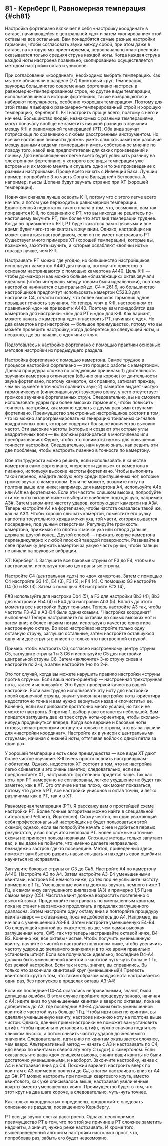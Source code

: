 ## 81 - Кернберг II, Равномерная темперация {#ch81}

Настройка фортепиано включает в себя «настройку координат» в октаве, начинающейся с центральной «до» и затем «копирование» этой октавы на все остальные. Вам понадобятся самые разные настройки гармонии, чтобы согласовать звуки между собой, при этом даже в октаве, на которую мы ориентируемся, первоначально «настроенной» оказывается только средняя струна каждой ноты. Когда каждая струна каждой ноты настроена правильно, «копирование» осуществляется методом настройки октав и унисонов.

При согласовании «координат», необходимо выбрать темперацию. Как мы уже объясняли в разделе (77) Квинтовый круг, Темперация, звукоряд большинство современных фортепиано настроен в равномерно-темперированном строе, но другие виды темперации, использовавшиеся в истории фортепиано, также возвращаются и набирают популярность, особенно «хорошая темперация». Поэтому для этой главы я выбираю равномерно-темперированный строй и хорошую темперацию, Кернберг II. К-II настроить проще всего, поэтому с него и начнем. Большинство людей, незнакомых с разными темперациями, могут поначалу вообще не заметить никакой разницы в звучании между К-II и равномерной темперацией (РТ). Оба вида звучат потрясающе по сравнению с любым расстроенным инструментом. Но все же настоящие пианисты должны уметь слышать заметное различие между данными видами темперации и иметь собственное мнение по поводу того, какой вид предпочтителен для каких произведений и почему. Для непосвященных легче всего будет услышать разницу на электронном фортепиано, у которого все виды темперации уже встроены и их можно менять и слушать одно и то же произведение с разными настройками. Проще всего начать с Инвенций Баха. Лучший пример: попробуйте 3-ю часть Соната Вальдштейн Бетховена. А, например, пьесы Шопена будут звучать странно при ХТ (хорошей темперации).

Новичкам сначала лучше освоить К-II, потому что с этого легче всего начать, а потом уже переходить к равномерной темперации. Единственный недостаток такого плана в том, что, возможно, вам так понравится К-II, по сравнению с РТ, что вы никогда не решитесь по-настоящему выучить РТ, тем более что этот вид темперации труднее. Когда вы привыкнете к К-II, РТ будет казаться вам «грязным» и все время будет чего-то не хватать в звучании. Однако, настройщик не может считаться настройщиком, если он не умеет настраивать РТ. Существует много примеров ХТ (хорошей темперации), которые вы, возможно, захотите изучить, и которые ослабляют «волчьи ноты» гораздо лучше, чем К-II.

Настраивать РТ можно где угодно, но большинство настройщиков используют камертон А440 для начала, потому что оркестры в основном настраиваются с помощью камертона А440. Цель К-II — чтобы до-мажор и как можно больше «близлежащих» октав звучали идеально (чтобы интервалы между тонами были идеальными), поэтому настройка начинается с центральной до. C4 = 261.6, но большинство настройщиков предпочтут использовать камертон C523.3 для настройки С4, отчасти потому, что более высокая гармония вдвое повышает точность звучания. Но теперь «ля» в K-II, настроенном от правильной «до» не приводит к А440. Поэтому вам понадобятся два камертона для настройки: «ля» для РТ и «до» для K-II. Как вариант, можете начать с камертона «до» и настроить РТ, начиная с «до». Но два камертона при настройке — большое преимущество, потому что вы можете проверить настройку, когда доберетесь до следующей ноты, и неважно, где вы начали, с «до» или с «ля».

Подготовьтесь к настройке фортепиано с помощью практики основных методов настройки из предыдущего раздела.

Настройка фортепиано с помощью камертона. Самое трудное в процессе настройки фортепиано — это процесс работы с камертоном. Данная процедура сложна по следующим причинам: 1) длительность звучания камертона отличается (обычно она короче) от длительности звука фортепиано, поэтому камертон, как правило, затихает прежде, чем вы сумеете в точности сравнить звук; 2) камертон выдает чистую гармоническую (синусоидальную) звуковую волну, у него отсутствует громкое звучание фортепианных струн. Следовательно, вы не сможете использовать удары при более высоких гармониях, чтобы повысить точность настройки, как можно сделать с двумя разными струнами фортепиано. Преимущество электронных настройщиков состоит в том, что их можно запрограммировать на генерацию тональных сигналов квадратичных волн, которые содержат большое количество высоких частот. Эти высокие частоты (которые и создают эти острые углы квадратичных волн — вы должны разбираться в многочленах или преобразованиях Фурье, чтобы это понимать) нужны для повышения точности настройки. Следовательно, нам нужно знать, как решить эти две проблемы, чтобы настроить пианино в точности по камертону.

Обе эти трудности можно решить, если использовать в качестве камертона само фортепиано, «перенести данные» от камертона к пианино, используя высокие частоты фортепиано. Чтобы выполнить такой перенос, найдите любую ноту среди приглушенных нот, которые громко звучат с камертоном. Если не можете, возьмите ноту на полтона выше или ниже; например, для камертона А4, используйте A4b или A4# на фортепиано. Если эти частоты слишком высоки, попробуйте эти же ноты октавой ниже и выберите наиболее подходящую, например A3#. Затем запомните частоту ударов, которую дает камертон на A3#. Теперь настройте А4 на фортепиано, чтобы частота оказалась такой же, как на A3#. Чтобы хорошо слышать камертон, поместите его ручку напротив треугольного хряща мочки уха, той части, которая выдается посередине, под ушным отверстием. Регулируйте громкость камертона, прижимая его плотно к мочке уха или отводя дальше, держа за другой конец. Другой способ — прижать корпус камертона перпендикулярно к любой плоской твердой поверхности. Развивайте в себе привычку держать камертон за узкую часть ручки, чтобы пальцы не влияли на звуковые вибрации.

ХТ: Кернберг II. Заглушите все боковые струны от F3 до F4, чтобы вы настраивали, используя только центральные струны.

Настройте С4 (центральная «до») по «до» камертона. Затем с помощью С4 настройте G3 (4), E4 (3), F3 (5), и F4 (4). С помощью G3 настройте D4 (5) и B3 (3). Затем с помощью B3 настройте F#3 (4),

F#3 используйте для настроки Db4 (5),  а F3 для настройки Bb3 (4);  Bb3 для настройки Eb4 (4) и Eb4 для настройки Ab3 (5). Вплоть до этого момента все настройки будут точными. Теперь настройте А3 так, чтобы частоты F3-A3 и A3-D4 были одинаковыми. “Настройка координат” выполнена! Теперь настраивайте по октавам до самых высоких нот и затем вниз к более низким нотам, используя в качестве ориентира настроенную октаву. Во всех настройках настройте только одну октавную струну, заглушая остальные, затем настройте оставшуюся одну или две струны в унисон с только что настроенной струной.

Пример: чтобы настроить С6, согласно настроенному центру струны С5, заглушите струны 1 и 3 С6 и используйте С5 для настройки центральной струны С6. Затем «включите» 3-ю струну снова и настройте по 2-й, а затем настройте 1-ю по 2-й.

Это тот случай, когда вы можете нарушить правило настройки «струны против струны». Если ваша нота-ориентир — настроенная трехструнная нота, так ее и используйте. Это будет проверкой качества вашей настройки. Если вам трудно использовать эту ноту для настройки новой одиночной струны, значит унисонная настройка ноты-ориентира недостаточно точна и вам нужно вернуться назад и «почистить» ее. Конечно, если вы приложите достаточно много усилий, но так и не сможете настроить 3 против 1, выбор у вас останется небольшой. Вам придется заглушить две из трех струн ноты-ориентира, чтобы сколько-нибудь продвинуться вперед. Когда все верхние и басовые ноты готовы, ненастроенными останутся только те струны, что вы заглушили для «настройки координат». Настройте их в унисон с центральными струнами, начиная с нижней ноты, оттягивая войлок с одной петли за один раз.

У хорошей темперации есть свои преимущества — все виды ХТ дают более чистое звучание. К-II очень просто освоить настройщикам-любителям. Однако, недостаток ХТ состоит в том, что их настройка легко сбивается и это очень заметно; следовательно, если вы предпочитаете ХТ, настраивать фортепиано придется чаще. Так как ноты при РТ намеренно не согласованы, легкое ухудшение не будет так заметно, как в ХТ. Это отличие не так плохо, как может показаться, потому что даже в РТ, все настройки унисонов и октав точны, и легко различимы как в РТ, так и в ХТ.

Равномерная темперация (РТ). Я расскажу вам о простейшей схеме настройки РТ. Более точные алгоритмы можно найти в специальной литературе (Реблитц, Йоргенсен). Скажу честно, ни один уважающий себя профессиональный настройщик не будет пользоваться этой схемой; однако, если вы попробуйте начать с нее и добиться первых результатов, у вас получится неплохая РТ. Более сложные и точные схемы не принесут пользы новичкам. Сложные методы только запутают вас, и вы даже не поймете, что именно делаете неправильно, безнадежно застряв где-то посередине. Метод, приведенный здесь, поможет вам быстро развить навык слышать и находить свои ошибки и научиться их исправлять.

Заглушите боковые струны от G3 до C#5. Настройте A4 по камертону A440.  Настройте A3 по A4.  Затем настройте A3-E4 уменьшенными квинтами, настроив E4 немного ниже, до тех пор не услышите частоту примерно в 1 Гц. Уменьшенные квинты должны звучать немного ниже 1 Гц, в самом низу заглушенного диапазона (А3) и примерно 1,5 Гц на самом верху (С5). Частота квинт должна возрастать постепенно с высотой звука. Продолжайте настраивать по уменьшенным квинтам, пока не станет невозможно продолжать в пределах заглушенного диапазона. Затем настройте одну октаву вниз и повторяйте процедуру квинта-вверх — октава-вниз, пока не доберетесь до А4. Например, вы начали с уменьшенной А3-Е4. Затем настройте уменьшенную Е4-В4. Со следующей квинтой вы окажетесь выше, чем самая высокая заглушенная нота, C#5, так что теперь настраивайте октавой ниже, B4-B3. Конечно же, все октавы чистые. Чтобы получить уменьшенную квинту, начните с чистой и настройте полутоном ниже, чтобы увеличить частоту ударов до желаемого значения и в то же время правильно установить штифт. Если все получилось идеально, последние D4-A4 должны быть уменьшенной квинтой с частотой чуть-чуть больше 1 Гц без всякой настройки. Если так и есть, значит, вы справились. Вы только что закончили квинтовый круг (уменьшенный)! Прелесть квинтового круга в том, что таким образом каждая нота настраивается один раз, без пропусков в пределах октавы А3-А4!

Если же последние D4-A4 оказались неправильными, значит, были допущены ошибки. В этом случае пройдите процедуру заново, начиная с А4: идите вниз по уменьшенным квинтам и вверх по октавам, пока не доберетесь до А3, где последние А3-Е4 должны быть уменьшенной квинтой с частотой чуть больше 1 Гц. Чтобы идти вниз по квинтам, вы сделали уменьшенную квинту, настроив нижнюю ноту на полтона выше чистой. Однако, данный прием настройки не поможет вам установить штифт. Чтобы правильно установить штифт, нужно сначала подняться слишком высоко, а потом снизить частоту ударов до желаемого значения. Следовательно, идти вниз по квинтам оказывается сложнее, чем вверх. Альтернативный метод — начать с А3 и настраивать по С4, идя вверх по квинтам и сверяя эту ноту С («до») с камертоном. Если оказалось что ваша «до» слишком высока, значит ваши квинты не были достаточно уменьшенными, и наоборот. Закончите настройку, начав с А4 и настраивая вниз до С4. Похожий вариант: настроить вверх по квинтам с А3 примерно полпути до G#, а затем настраивать вниз от А4 до G#.  РТ можно настроить при помощи квартового круга, вместо квинтового, как уже описывалось выше, настраивая увеличенные кварты вместо уменьшенных квинт. Преимущество будет в том, что этот круг на два шага короче, а следовательно, чуть-чуть точнее.

Как только «координаты» определены, продолжайте следовать описанию из раздела, посвященного Кернбергу.

РТ всегда звучит слегка расстроено. Однако, неоспоримое преимущество РТ в том, что по этой же причине в РТ сложнее заметить недочеты, а значит, нужно реже настраивать. И кроме того, вышеприведенный алгоритм настройки настолько прост, что, попробовав раз, забыть его будет невозможно.
